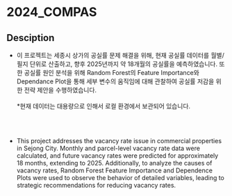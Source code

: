 # 2024_COMPAS

## Desciption
- 이 프로젝트는 세종시 상가의 공실률 문제 해결을 위해, 
현재 공실률 데이터를 월별/필지 단위로 산출하고, 향후 2025년까지 약 18개월의 공실률을 예측하였습니다.
또한 공실률 원인 분석을 위해 Random Forest의 Feature Importance와 Dependance Plot을 통해 세부 변수의 움직임에 대해 관찰하여 공실률 저감을 위한 전략 제안을 수행하였습니다.
<br></br>
*현재 데이터는 대용량으로 인해서 로컬 환경에서 보관되어 있습니다.

<br></br>
- This project addresses the vacancy rate issue in commercial properties in Sejong City. Monthly and parcel-level vacancy rate data were calculated, and future vacancy rates were predicted for approximately 18 months, extending to 2025. Additionally, to analyze the causes of vacancy rates, Random Forest Feature Importance and Dependence Plots were used to observe the behavior of detailed variables, leading to strategic recommendations for reducing vacancy rates.
